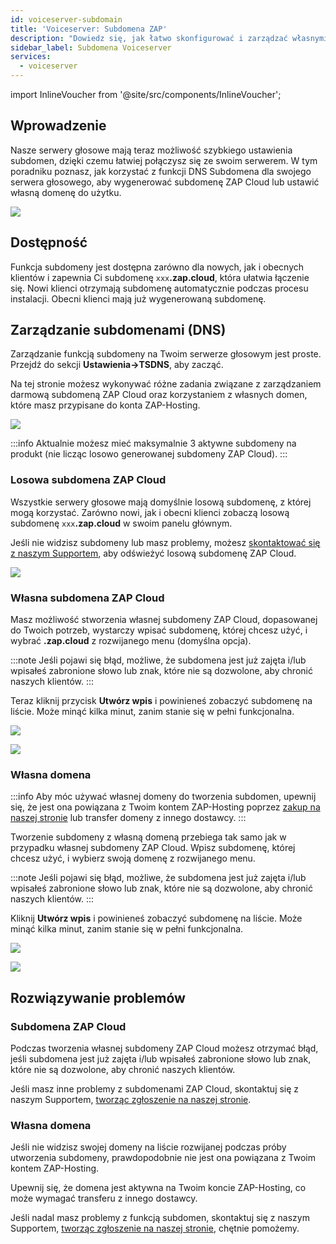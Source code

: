 ```yaml
---
id: voiceserver-subdomain
title: 'Voiceserver: Subdomena ZAP'
description: "Dowiedz się, jak łatwo skonfigurować i zarządzać własnymi subdomenami dla swojego serwera głosowego, aby uprościć dostęp i poprawić łączność → Sprawdź teraz"
sidebar_label: Subdomena Voiceserver
services:
  - voiceserver
---
```


import InlineVoucher from '@site/src/components/InlineVoucher';

## Wprowadzenie

Nasze serwery głosowe mają teraz możliwość szybkiego ustawienia subdomen, dzięki czemu łatwiej połączysz się ze swoim serwerem. W tym poradniku poznasz, jak korzystać z funkcji DNS Subdomena dla swojego serwera głosowego, aby wygenerować subdomenę ZAP Cloud lub ustawić własną domenę do użytku.

![](https://screensaver01.zap-hosting.com/index.php/s/5dCaYAztCfESCdN/preview)

<InlineVoucher />

## Dostępność

Funkcja subdomeny jest dostępna zarówno dla nowych, jak i obecnych klientów i zapewnia Ci subdomenę `xxx`**.zap.cloud**, która ułatwia łączenie się. Nowi klienci otrzymają subdomenę automatycznie podczas procesu instalacji. Obecni klienci mają już wygenerowaną subdomenę.

## Zarządzanie subdomenami (DNS)

Zarządzanie funkcją subdomeny na Twoim serwerze głosowym jest proste. Przejdź do sekcji **Ustawienia->TSDNS**, aby zacząć.

Na tej stronie możesz wykonywać różne zadania związane z zarządzaniem darmową subdomeną ZAP Cloud oraz korzystaniem z własnych domen, które masz przypisane do konta ZAP-Hosting.

![](https://screensaver01.zap-hosting.com/index.php/s/iyNzw3R6iEesp3Y/preview)

:::info
Aktualnie możesz mieć maksymalnie 3 aktywne subdomeny na produkt (nie licząc losowo generowanej subdomeny ZAP Cloud).
:::

### Losowa subdomena ZAP Cloud

Wszystkie serwery głosowe mają domyślnie losową subdomenę, z której mogą korzystać. Zarówno nowi, jak i obecni klienci zobaczą losową subdomenę `xxx`**.zap.cloud** w swoim panelu głównym.

Jeśli nie widzisz subdomeny lub masz problemy, możesz [skontaktować się z naszym Supportem](https://zap-hosting.com/en/customer/support/), aby odświeżyć losową subdomenę ZAP Cloud.

![](https://screensaver01.zap-hosting.com/index.php/s/eCXcyNbgjEnQrx4/preview)

### Własna subdomena ZAP Cloud

Masz możliwość stworzenia własnej subdomeny ZAP Cloud, dopasowanej do Twoich potrzeb, wystarczy wpisać subdomenę, której chcesz użyć, i wybrać **.zap.cloud** z rozwijanego menu (domyślna opcja).

:::note
Jeśli pojawi się błąd, możliwe, że subdomena jest już zajęta i/lub wpisałeś zabronione słowo lub znak, które nie są dozwolone, aby chronić naszych klientów.
:::

Teraz kliknij przycisk **Utwórz wpis** i powinieneś zobaczyć subdomenę na liście. Może minąć kilka minut, zanim stanie się w pełni funkcjonalna.

![](https://screensaver01.zap-hosting.com/index.php/s/odqKSyzXRLi5zRx/preview)

![](https://screensaver01.zap-hosting.com/index.php/s/yWmt4j3nWEgbN6K/preview)

### Własna domena

:::info
Aby móc używać własnej domeny do tworzenia subdomen, upewnij się, że jest ona powiązana z Twoim kontem ZAP-Hosting poprzez [zakup na naszej stronie](https://zap-hosting.com/en/shop/product/domain/) lub transfer domeny z innego dostawcy.
:::

Tworzenie subdomeny z własną domeną przebiega tak samo jak w przypadku własnej subdomeny ZAP Cloud. Wpisz subdomenę, której chcesz użyć, i wybierz swoją domenę z rozwijanego menu.

:::note
Jeśli pojawi się błąd, możliwe, że subdomena jest już zajęta i/lub wpisałeś zabronione słowo lub znak, które nie są dozwolone, aby chronić naszych klientów.
:::

Kliknij **Utwórz wpis** i powinieneś zobaczyć subdomenę na liście. Może minąć kilka minut, zanim stanie się w pełni funkcjonalna.

![](https://screensaver01.zap-hosting.com/index.php/s/Xoe8c4T9TNpby27/preview)

![](https://screensaver01.zap-hosting.com/index.php/s/AX9yFSb3nRNoKiF/preview)

## Rozwiązywanie problemów

### Subdomena ZAP Cloud

Podczas tworzenia własnej subdomeny ZAP Cloud możesz otrzymać błąd, jeśli subdomena jest już zajęta i/lub wpisałeś zabronione słowo lub znak, które nie są dozwolone, aby chronić naszych klientów.

Jeśli masz inne problemy z subdomenami ZAP Cloud, skontaktuj się z naszym Supportem, [tworząc zgłoszenie na naszej stronie](https://zap-hosting.com/en/customer/support/).

### Własna domena

Jeśli nie widzisz swojej domeny na liście rozwijanej podczas próby utworzenia subdomeny, prawdopodobnie nie jest ona powiązana z Twoim kontem ZAP-Hosting.

Upewnij się, że domena jest aktywna na Twoim koncie ZAP-Hosting, co może wymagać transferu z innego dostawcy.

Jeśli nadal masz problemy z funkcją subdomen, skontaktuj się z naszym Supportem, [tworząc zgłoszenie na naszej stronie](https://zap-hosting.com/en/customer/support/), chętnie pomożemy.

<InlineVoucher />
